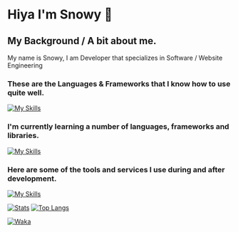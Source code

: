 # Hiya I'm Snowy 👋

## My Background / A bit about me.
My name is Snowy, I am Developer that specializes in Software / Website Engineering 

### These are the Languages & Frameworks that I know how to use quite well.
[![My Skills](https://skillicons.dev/icons?i=python,js,html,css,java,kotlin,maven)](https://e-z.bio/snowyjs)

### I'm currently learning a number of languages, frameworks and libraries.
[![My Skills](https://skillicons.dev/icons?i=c,cs,gradle,ts,ejs)](https://e-z.bio/snowyjs)

### Here are some of the tools and services I use during and after development.
[![My Skills](https://skillicons.dev/icons?i=vscode,visualstudio,aws,azure,cloudflare,github)](https://e-z.bio/snowyjs)

[![Stats](https://github-readme-stats.vercel.app/api?username=snowypy)](https://mlg.lol/snowyjs) [![Top Langs](https://github-readme-stats.vercel.app/api/top-langs/?username=snowypy)](https://mlg.lol/snowyjs)

[![Waka](https://github-readme-stats.vercel.app/api/wakatime?username=snowyjs)](https://wakatime.com/@snowyjs)
